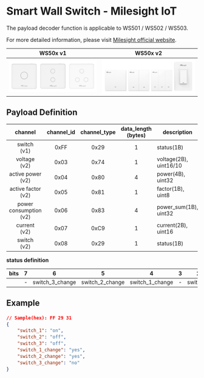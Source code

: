 # Smart Wall Switch - Milesight IoT

The payload decoder function is applicable to WS501 / WS502 / WS503.

For more detailed information, please visit [Milesight official website](https://www.milesight-iot.com).

|      WS50x v1       |         WS50x v2          |
| :-----------------: | :-----------------------: |
| ![WS50x](WS50x_v1.png) | ![WS50x_v2](WS50x_v2.png) |

## Payload Definition

|          channel           | channel_id | channel_type | data_length (bytes) | description            |
| :------------------------: | :--------: | :----------: | :-----------------: | ---------------------- |
|      switch<br/>(v1)       |    0xFF    |     0x29     |          1          | status(1B)             |
|      voltage<br/>(v2)      |    0x03    |     0x74     |          1          | voltage(2B), uint16/10 |
|   active power<br/>(v2)    |    0x04    |     0x80     |          4          | power(4B), uint32      |
|   active factor<br/>(v2)   |    0x05    |     0x81     |          1          | factor(1B), uint8      |
| power consumption<br/>(v2) |    0x06    |     0x83     |          4          | power_sum(1B), uint32  |
|      current<br/>(v2)      |    0x07    |     0xC9     |          1          | current(2B), uint16    |
|      switch<br/>(v2)       |    0x08    |     0x29     |          1          | status(1B)             |


**status definition**

| bits |  7  |        6        |        5        |        4        |  3  |    2     |    1     |    0     |
| :--: | :-: | :-------------: | :-------------: | :-------------: | :-: | :------: | :------: | :------: |
|      |  -  | switch_3_change | switch_2_change | switch_1_change |  -  | switch_3 | switch_2 | switch_1 |

## Example

```json
// Sample(hex): FF 29 31
{
    "switch_1": "on",
    "switch_2": "off",
    "switch_3": "off",
    "switch_1_change": "yes",
    "switch_2_change": "yes",
    "switch_3_change": "no"
}
```
